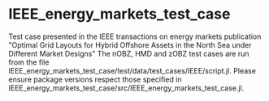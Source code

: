 # IEEE_energy_markets_test_case
Test case presented in the IEEE transactions on energy markets publication "Optimal Grid Layouts for Hybrid Offshore Assets in the North Sea under Different Market Designs"
The nOBZ, HMD and zOBZ test cases are run from the file IEEE_energy_markets_test_case/test/data/test_cases/IEEE/script.jl. 
Please ensure package versions respect those specified in IEEE_energy_markets_test_case/src/IEEE_energy_markets_test_case.jl.
